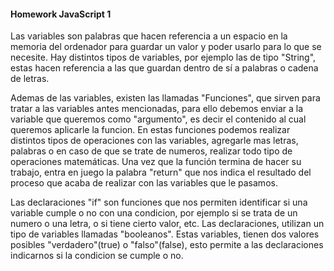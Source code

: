 #### Homework JavaScript 1

Las variables son palabras que hacen referencia a un espacio en la memoria del ordenador para guardar un valor y poder usarlo para lo que se necesite.
Hay distintos tipos de variables, por ejemplo las de tipo "String", estas hacen referencia a las que guardan dentro de sí a palabras o cadena de letras.

Ademas de las variables, existen las llamadas "Funciones", que sirven para tratar a las variables antes mencionadas, para ello debemos enviar a la variable que queremos como "argumento", es decir el contenido al cual queremos aplicarle la funcion. 
En estas funciones podemos realizar distintos tipos de operaciones con las variables, agregarle mas letras, palabras o en caso de que se trate de numeros, realizar todo tipo de operaciones matemáticas. Una vez que la función termina de hacer su trabajo, entra en juego la palabra "return" que nos indica el resultado del proceso que acaba de realizar con las variables que le pasamos.

Las declaraciones "if" son funciones que nos permiten identificar si una variable cumple o no con una condicion, por ejemplo si se trata de un numero o una letra, o si tiene cierto valor, etc. 
Las declaraciones, utilizan un tipo de variables llamadas "booleanos". Estas variables, tienen dos valores posibles "verdadero"(true) o "falso"(false), esto permite a las declaraciones indicarnos si la condicion se cumple o no.